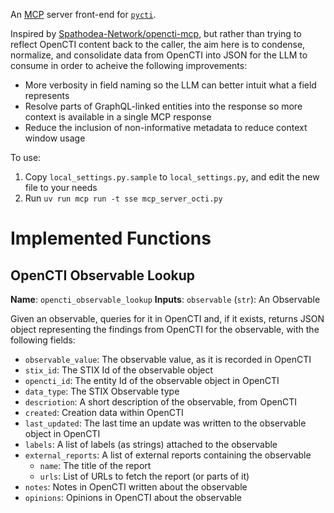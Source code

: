 An [MCP](https://modelcontextprotocol.io/) server front-end for [`pycti`](https://github.com/OpenCTI-Platform/client-python).

Inspired by [Spathodea-Network/opencti-mcp](https://github.com/Spathodea-Network/opencti-mcp), but rather than trying to reflect
OpenCTI content back to the caller, the aim here is to condense, normalize, and consolidate data from OpenCTI into JSON for
the LLM to consume in order to acheive the following improvements:
* More verbosity in field naming so the LLM can better intuit what a field represents
* Resolve parts of GraphQL-linked entities into the response so more context is available in a single MCP response
* Reduce the inclusion of non-informative metadata to reduce context window usage

To use:

1. Copy `local_settings.py.sample` to `local_settings.py`, and edit the new file to your needs
2. Run `uv run mcp run -t sse mcp_server_octi.py`

# Implemented Functions

## OpenCTI Observable Lookup

**Name**: `opencti_observable_lookup`
**Inputs**: `observable` (`str`): An Observable

Given an observable, queries for it in OpenCTI and, if it exists, returns JSON object representing
the findings from OpenCTI for the observable, with the following fields:
* `observable_value`: The observable value, as it is recorded in OpenCTI
* `stix_id`: The STIX Id of the observable object
* `opencti_id`: The entity Id of the observable object in OpenCTI
* `data_type`: The STIX Observable type
* `descriotion`: A short description of the observable, from OpenCTI
* `created`: Creation data within OpenCTI
* `last_updated`: The last time an update was written to the observable object in OpenCTI
* `labels`: A list of labels (as strings) attached to the observable
* `external_reports`: A list of external reports containing the observable
  * `name`: The title of the report
  * `urls`: List of URLs to fetch the report (or parts of it)
* `notes`: Notes in OpenCTI written about the observable
* `opinions`: Opinions in OpenCTI about the observable
